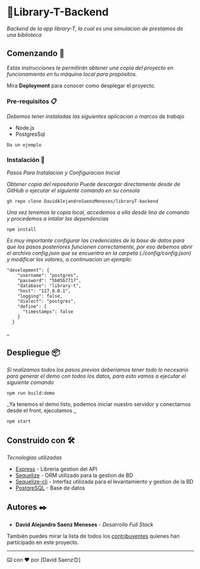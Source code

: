 # 📖Library-T-Backend

_Backend de la app library-T, la cual es una simulacion de prestamos de una biblioteca_

## Comenzando 🚀

_Estas instrucciones te permitirán obtener una copia del proyecto en funcionamiento en tu máquina local para propósitos._

Mira **Deployment** para conocer como desplegar el proyecto.


### Pre-requisitos 📋

_Debemos tener instaladas las siguientes aplicacion o marcos de trabajo_
* Node.js
* PostgresSql

```
Da un ejemplo
```

### Instalación 🔧

_Pasos Para Instalacion y Configuracion Inicial_

_Obtener copia del repositorio_
_Puede descargar directamente desde de GitHub o ejecutar el siguiente comando en su consola_
```
gh repo clone DavidAlejandroSaenzMeneses/libraryT-backend
```

_Una vez tenemos la copia local, accedemos a ella desde lina de comando y procedemos a intalar las dependencias_

```
npm install
```
_Es muy importante configurar las credenciales de la base de datos para que los pasos posteriores funcionen correctamente, por eso debemos abrir el archivo config.json que se encuentra en la carpeta (./config/config.json) y modificar los valores, a continuacion un ejemplo:_

```
"development": {
    "username": "postgres",
    "password": "5b05b7717",
    "database": "library-t",
    "host": "127.0.0.1",
    "logging": false,
    "dialect": "postgres",
    "define": {
      "timestamps": false
    }
  }
```
_

## Despliegue 📦


_Si realizamos todos los pasos previos deberiamos tener todo lo necesario para generar el demo con todos los datos, para esto vamos a ejecutar el siguiente comando_

```
npm run build:demo
```

_Ya tenemos el demo listo, podemos iniciar nuestro servidor y conectarnos desde el front, ejecutamos _

```
npm start
```

## Construido con 🛠️

_Tecnologias utilizadas_

* [Express](https://expressjs.com/es/) - Libreria gestion del API
* [Sequelize](https://sequelize.org/) - ORM utilizado para la gestion de BD
* [Sequelize-cli](https://sequelize.org/master/manual/migrations.html) - Interfaz utilizada para el levantamiento y gestion de la BD
* [PostgreSQL](https://www.postgresql.org/) - Base de datos


## Autores ✒️

* **David Alejandro Saenz Meneses** - *Desarrollo Full Stack* 

También puedes mirar la lista de todos los [contribuyentes](https://github.com/your/project/contributors) quíenes han participado en este proyecto. 



---
⌨️ con ❤️ por [David Saenz😊]